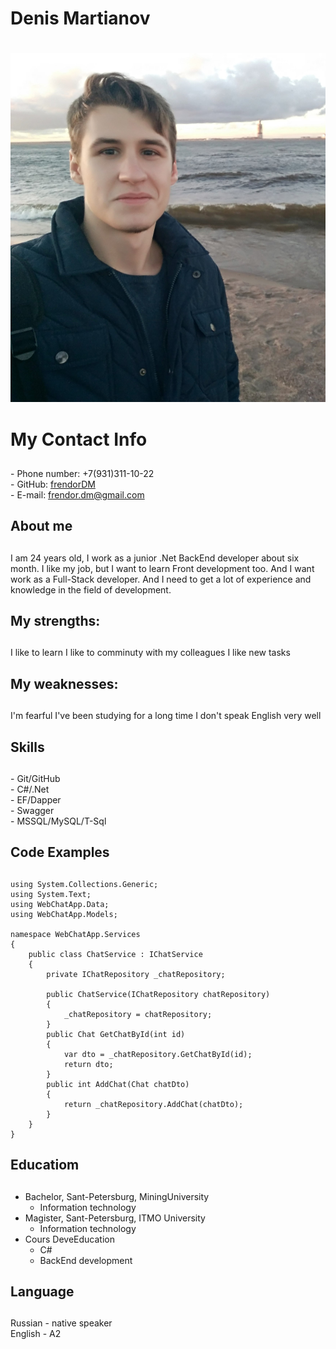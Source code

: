 # Denis Martianov <h1>

![Myself](/assets/images/image.jpg)

# My Contact Info <h2>
\- Phone number: +7(931)311-10-22  
\- GitHub: [frendorDM](https://github.com/frendorDM)   
\- E-mail: frendor.dm@gmail.com

## About me <h2>

I am 24 years old, I work as a junior .Net BackEnd developer about six month. I like my job, but I want to learn Front development too. And I want work as a Full-Stack developer. And I need to get a lot of experience and knowledge in the field of development.

## My strengths: <h2>

I like to learn
I like to comminuty with my colleagues
I like new tasks 

## My weaknesses: <h2>

 I'm fearful
 I've been studying for a long time
 I don't speak English very well

## Skills <h2>

 \- Git/GitHub  
 \- C#/.Net  
 \- EF/Dapper  
 \- Swagger  
 \- MSSQL/MySQL/T-Sql

## Code Examples <h2>

```using System;
using System.Collections.Generic;
using System.Text;
using WebChatApp.Data;
using WebChatApp.Models;

namespace WebChatApp.Services
{
    public class ChatService : IChatService
    {
        private IChatRepository _chatRepository;

        public ChatService(IChatRepository chatRepository)
        {
            _chatRepository = chatRepository;
        }
        public Chat GetChatById(int id)
        {
            var dto = _chatRepository.GetChatById(id);
            return dto;
        }
        public int AddChat(Chat chatDto)
        {
            return _chatRepository.AddChat(chatDto);
        }
    }
}
```

## Educatiom <h2>
* Bachelor, Sant-Petersburg, MiningUniversity 
    * Information technology
* Magister, Sant-Petersburg, ITMO University
    * Information technology
* Cours DeveEducation
    * C#
    * BackEnd development

## Language <h2>

Russian - native speaker  
English - A2
